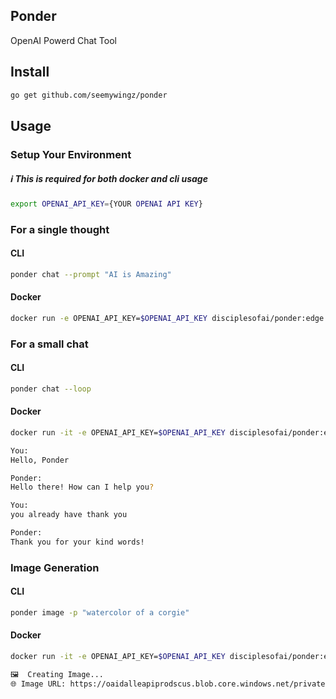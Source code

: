 Ponder
-------
OpenAI Powerd Chat Tool


## Install
```bash
go get github.com/seemywingz/ponder
```


## Usage
### Setup Your Environment
##### ℹ️ This is required for both docker and cli usage
```bash
export OPENAI_API_KEY={YOUR OPENAI API KEY}
```


### For a single thought
#### CLI
```bash
ponder chat --prompt "AI is Amazing"
```
#### Docker
```bash
docker run -e OPENAI_API_KEY=$OPENAI_API_KEY disciplesofai/ponder:edge chat --prompt "Ai is Amazing"
```

### For a small chat
#### CLI
```bash
ponder chat --loop
```
#### Docker
```bash
docker run -it -e OPENAI_API_KEY=$OPENAI_API_KEY disciplesofai/ponder:edge chat --loop
```

```bash
You: 
Hello, Ponder

Ponder: 
Hello there! How can I help you?

You: 
you already have thank you

Ponder: 
Thank you for your kind words!
```

### Image Generation
#### CLI
```bash
ponder image -p "watercolor of a corgie"
```
#### Docker
```bash
docker run -it -e OPENAI_API_KEY=$OPENAI_API_KEY disciplesofai/ponder:edge image -p "watercolor of a corgie"
```
```bash
🖼  Creating Image...
🌐 Image URL: https://oaidalleapiprodscus.blob.core.windows.net/private/org-RCMQxIXre0Olhs0AvLVp672o/user-F1wdcIVNf2VrRqBRD0JWUczI/img-AWku5cm91XAv32jj27XWXZBE.png?st=2023-03-05T05%3A19%3A33Z&se=2023-03-05T07%3A19%3A33Z&sp=r&sv=2021-08-06&sr=b&rscd=inline&rsct=image/png&skoid=6aaadede-4fb3-4698-a8f6-684d7786b067&sktid=a48cca56-e6da-484e-a814-9c849652bcb3&skt=2023-03-05T01%3A25%3A44Z&ske=2023-03-06T01%3A25%3A44Z&sks=b&skv=2021-08-06&sig=xs9vSD0nA0mkxyulHEKABn5cbWH%2B6YOpab25yTAU/nc%3D
```
